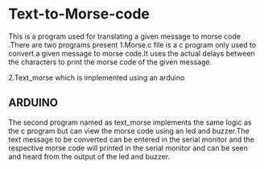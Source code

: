 # Text-to-Morse-code
This is a program used for translating a given message to morse code
.There are two programs present 
1.Morse.c file is a c program only used to convert a given message to morse code.It uses the actual delays between the characters to print the morse code of the given message.

2.Text_morse which is implemented using an arduino

## ARDUINO
The second program named as text_morse implements the same logic as the c program but can view the morse code using an led and buzzer.The text message to be converted can be entered in the serial monitor and the respective morse code will printed in the serial monitor and can be seen and heard from the output of the led and buzzer.

